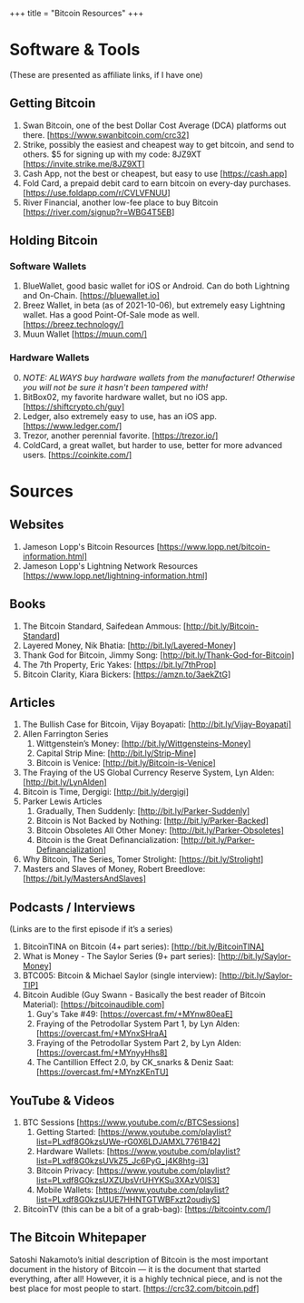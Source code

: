 +++
title = "Bitcoin Resources"
+++

# Software & Tools
(These are presented as affiliate links, if I have one)

## Getting Bitcoin
1. Swan Bitcoin, one of the best Dollar Cost Average (DCA) platforms out there. [https://www.swanbitcoin.com/crc32]
2. Strike, possibly the easiest and cheapest way to get bitcoin, and send to others. $5 for signing up with my code: 8JZ9XT [https://invite.strike.me/8JZ9XT]
3. Cash App, not the best or cheapest, but easy to use [https://cash.app]
4. Fold Card, a prepaid debit card to earn bitcoin on every-day purchases. [https://use.foldapp.com/r/CVLVFNUU]
5. River Financial, another low-fee place to buy Bitcoin [https://river.com/signup?r=WBG4T5EB]

## Holding Bitcoin
### Software Wallets
1. BlueWallet, good basic wallet for iOS or Android. Can do both Lightning and On-Chain. [https://bluewallet.io]
2. Breez Wallet, in beta (as of 2021-10-06), but extremely easy Lightning wallet. Has a good Point-Of-Sale mode as well. [https://breez.technology/]
3. Muun Wallet [https://muun.com/]


### Hardware Wallets
0. *NOTE: ALWAYS buy hardware wallets from the manufacturer! Otherwise you will not be sure it hasn't been tampered with!*
1. BitBox02, my favorite hardware wallet, but no iOS app. [https://shiftcrypto.ch/guy]
2. Ledger, also extremely easy to use, has an iOS app. [https://www.ledger.com/]
3. Trezor, another perennial favorite. [https://trezor.io/]
4. ColdCard, a great wallet, but harder to use, better for more advanced users. [https://coinkite.com/]


# Sources
## Websites
1. Jameson Lopp's Bitcoin Resources [https://www.lopp.net/bitcoin-information.html]
2. Jameson Lopp's Lightning Network Resources [https://www.lopp.net/lightning-information.html]

## Books
1. The Bitcoin Standard, Saifedean Ammous: [http://bit.ly/Bitcoin-Standard]
2. Layered Money, Nik Bhatia: [http://bit.ly/Layered-Money]
3. Thank God for Bitcoin, Jimmy Song: [http://bit.ly/Thank-God-for-Bitcoin]
4. The 7th Property, Eric Yakes: [https://bit.ly/7thProp]
5. Bitcoin Clarity, Kiara Bickers: [https://amzn.to/3aekZtG]

## Articles
1. The Bullish Case for Bitcoin, Vijay Boyapati: [http://bit.ly/Vijay-Boyapati]
2. Allen Farrington Series
	1. Wittgenstein’s Money: [http://bit.ly/Wittgensteins-Money]
	2. Capital Strip Mine: [http://bit.ly/Strip-Mine]
	3. Bitcoin is Venice: [http://bit.ly/Bitcoin-is-Venice]
3. The Fraying of the US Global Currency Reserve System, Lyn Alden: [http://bit.ly/LynAlden]
4. Bitcoin is Time, Dergigi: [http://bit.ly/dergigi]
5. Parker Lewis Articles
	1. Gradually, Then Suddenly: [http://bit.ly/Parker-Suddenly]
	2. Bitcoin is Not Backed by Nothing: [http://bit.ly/Parker-Backed]
	3. Bitcoin Obsoletes All Other Money: [http://bit.ly/Parker-Obsoletes]
	4. Bitcoin is the Great Definancialization: [http://bit.ly/Parker-Definancialization]
6. Why Bitcoin, The Series, Tomer Strolight: [https://bit.ly/Strolight]
7. Masters and Slaves of Money, Robert Breedlove: [https://bit.ly/MastersAndSlaves]

## Podcasts / Interviews
(Links are to the first episode if it’s a series)
1. BitcoinTINA on Bitcoin (4+ part series): [http://bit.ly/BitcoinTINA]
2. What is Money - The Saylor Series (9+ part series): [http://bit.ly/Saylor-Money]
3. BTC005: Bitcoin & Michael Saylor (single interview): [http://bit.ly/Saylor-TIP]
4. Bitcoin Audible (Guy Swann - Basically the best reader of Bitcoin Material): [https://bitcoinaudible.com]
	1. Guy's Take #49: [https://overcast.fm/+MYnw80eaE]
	2. Fraying of the Petrodollar System Part 1, by Lyn Alden: [https://overcast.fm/+MYnxSHraA]
	3. Fraying of the Petrodollar System Part 2, by Lyn Alden: [https://overcast.fm/+MYnyyHhs8]
	4. The Cantillion Effect 2.0, by CK_snarks & Deniz Saat: [https://overcast.fm/+MYnzKEnTU]

## YouTube & Videos
1. BTC Sessions [https://www.youtube.com/c/BTCSessions]
	1. Getting Started: [https://www.youtube.com/playlist?list=PLxdf8G0kzsUWe-rG0X6LDJAMXL7761B42]
	2. Hardware Wallets: [https://www.youtube.com/playlist?list=PLxdf8G0kzsUVkZ5_Jc6PyG_j4K8htg-i3]
	3. Bitcoin Privacy: [https://www.youtube.com/playlist?list=PLxdf8G0kzsUXZUbsVrUHYKSu3XAzV0lS3]
	4. Mobile Wallets: [https://www.youtube.com/playlist?list=PLxdf8G0kzsUUE7HHNTGTWBFxzt2oudiyS]
2. BitcoinTV (this can be a bit of a grab-bag): [https://bitcointv.com/]

## The Bitcoin Whitepaper
Satoshi Nakamoto’s initial description of Bitcoin is the most important document in the history of Bitcoin — it is the document that started everything, after all! However, it is a highly technical piece, and is not the best place for most people to start. [https://crc32.com/bitcoin.pdf]